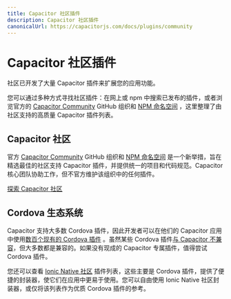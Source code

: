 ```yaml
---
title: Capacitor 社区插件
description: Capacitor 社区插件
canonicalUrl: https://capacitorjs.com/docs/plugins/community
---
```


# Capacitor 社区插件

社区已开发了大量 Capacitor 插件来扩展您的应用功能。

您可以通过多种方式寻找社区插件：在网上或 npm 中搜索已发布的插件，或者浏览官方的 [Capacitor Community](https://github.com/capacitor-community) GitHub 组织和 [NPM 命名空间](https://npmjs.com/~capacitor-community) ，这里整理了由社区支持的高质量 Capacitor 插件列表。

## Capacitor 社区

官方 [Capacitor Community](https://github.com/capacitor-community) GitHub 组织和 [NPM 命名空间](https://npmjs.com/~capacitor-community) 是一个新举措，旨在精选最佳的社区支持 Capacitor 插件，并提供统一的项目和代码规范。Capacitor 核心团队协助工作，但不官方维护该组织中的任何插件。

<a href="https://github.com/capacitor-community/" class="ui-button">探索 Capacitor 社区</a>

## Cordova 生态系统

Capacitor 支持大多数 Cordova 插件，因此开发者可以在他们的 Capacitor 应用中使用[数百个现有的 Cordova 插件](https://cordova.apache.org/plugins/) 。虽然某些 Cordova 插件[与 Capacitor 不兼容](/cordova/known-incompatible-plugins.md)，但大多数都是兼容的。如果没有现成的 Capacitor 专属插件，值得尝试 Cordova 插件。

您还可以查看 [Ionic Native 社区](https://ionicframework.com/docs/native/community) 插件列表，这些主要是 Cordova 插件，提供了便捷的封装器，使它们在应用中更易于使用。您可以自由使用 Ionic Native 社区封装器，或仅将该列表作为优质 Cordova 插件的参考。